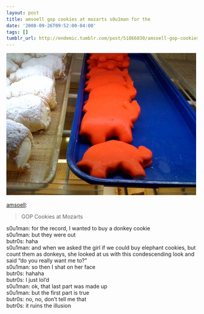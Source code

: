 ```yaml
---
layout: post
title: amsoell gop cookies at mozarts s0u1man for the
date: '2008-09-26T09:52:00-04:00'
tags: []
tumblr_url: http://endemic.tumblr.com/post/51866030/amsoell-gop-cookies-at-mozarts-s0u1man-for-the
---
```

 ![](/tumblr_files/oCGlXhbXReb7kygtNo1GB01Do1_500.jpg)  

[amsoell](http://amsoell.tumblr.com/post/51740761/gop-cookies-at-mozarts):

> GOP Cookies at Mozarts

s0u1man: for the record, I wanted to buy a donkey cookie  
s0u1man: but they were out  
butr0s: haha  
s0u1man: and when we asked the girl if we could buy elephant cookies, but count them as donkeys, she looked at us with this condescending look and said “do you really want me to?”  
s0u1man: so then I shat on her face  
butr0s: hahaha  
butr0s: I just lol’d  
s0u1man: ok, that last part was made up  
s0u1man: but the first part is true  
butr0s: no, no, don’t tell me that  
butr0s: it ruins the illusion

